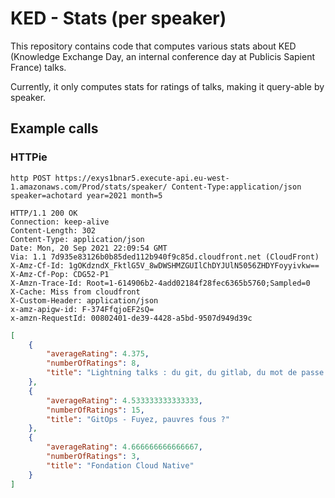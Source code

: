 # KED - Stats (per speaker)

This repository contains code that computes various stats about KED (Knowledge
Exchange Day, an internal conference day at Publicis Sapient France) talks.

Currently, it only computes stats for ratings of talks, making it query-able by
speaker.

## Example calls

### HTTPie

```http POST https://exys1bnar5.execute-api.eu-west-1.amazonaws.com/Prod/stats/speaker/ Content-Type:application/json speaker=achotard year=2021 month=5```

```
HTTP/1.1 200 OK
Connection: keep-alive
Content-Length: 302
Content-Type: application/json
Date: Mon, 20 Sep 2021 22:09:54 GMT
Via: 1.1 7d935e83126b0b85ded112b940f9c85d.cloudfront.net (CloudFront)
X-Amz-Cf-Id: 1gOKdzndX_FktlG5V_8wDWSHMZGUIlChDYJUlN5056ZHDYFoyyivkw==
X-Amz-Cf-Pop: CDG52-P1
X-Amzn-Trace-Id: Root=1-614906b2-4add02184f28fec6365b5760;Sampled=0
X-Cache: Miss from cloudfront
X-Custom-Header: application/json
x-amz-apigw-id: F-374FfqjoEF2sQ=
x-amzn-RequestId: 00802401-de39-4428-a5bd-9507d949d39c
```

```json
[
    {
        "averageRating": 4.375,
        "numberOfRatings": 8,
        "title": "Lightning talks : du git, du gitlab, du mot de passe et OVH"
    },
    {
        "averageRating": 4.533333333333333,
        "numberOfRatings": 15,
        "title": "GitOps - Fuyez, pauvres fous ?"
    },
    {
        "averageRating": 4.666666666666667,
        "numberOfRatings": 3,
        "title": "Fondation Cloud Native"
    }
]
```
